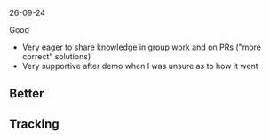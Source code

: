 26-09-24

Good
- Very eager to share knowledge in group work and on PRs ("more correct" solutions)
- Very supportive after demo when I was unsure as to how it went 

Better
- 

Tracking
- 